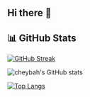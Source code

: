 ## Hi there 👋

<!--
**cheybah/cheybah** is a ✨ _special_ ✨ repository because its `README.md` (this file) appears on your GitHub profile.

Here are some ideas to get you started:

- 🔭 I’m currently working on ...
- 🌱 I’m currently learning ...
- 👯 I’m looking to collaborate on ...
- 🤔 I’m looking for help with ...
- 💬 Ask me about ...
- 📫 How to reach me: ...
- 😄 Pronouns: ...
- ⚡ Fun fact: ...
-->
## 📊 GitHub Stats

[![GitHub Streak](https://github-readme-streak-stats.herokuapp.com?user=cheybah&theme=radical&hide_border=true)](https://git.io/streak-stats)

![cheybah's GitHub stats](https://github-readme-stats.vercel.app/api?username=cheybah&show_icons=true&theme=radical&hide_border=true)

[![Top Langs](https://github-readme-stats.vercel.app/api/top-langs/?username=cheybah&layout=compact&theme=radical&hide_border=true)](https://github.com/anuraghazra/github-readme-stats)


